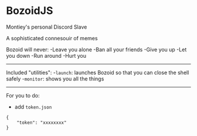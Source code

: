 # BozoidJS

Montiey's personal Discord Slave

A sophisticated connesouir of memes


Bozoid will never:
-Leave you alone
-Ban all your friends
-Give you up
-Let you down
-Run around
-Hurt you

---

Included "utilities":
-`launch`: launches Bozoid so that you can close the shell safely
-`monitor`: shows you all the things

---

For you to do:
* add `token.json`

```
{
	"token": "xxxxxxxx"
}
```

